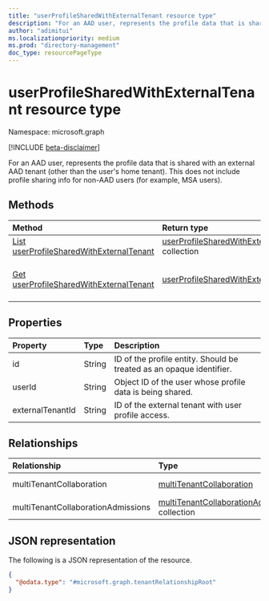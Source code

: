```yaml
---
title: "userProfileSharedWithExternalTenant resource type"
description: "For an AAD user, represents the profile data that is shared with an external AAD tenant (other than the user's home tenant). This does not include profile sharing info for non-AAD users (for example, MSA users)."
author: "adimitui"
ms.localizationpriority: medium
ms.prod: "directory-management"
doc_type: resourcePageType
---
```


# userProfileSharedWithExternalTenant resource type

Namespace: microsoft.graph

[!INCLUDE [beta-disclaimer](../../includes/beta-disclaimer.md)]

For an AAD user, represents the profile data that is shared with an external AAD tenant (other than the user's home tenant). This does not include profile sharing info for non-AAD users (for example, MSA users).

## Methods
|Method|Return type|Description|
|:---|:---|:---|
|[List userProfileSharedWithExternalTenant](../api/userprofilesharedwithexternaltenant-list.md)|[userProfileSharedWithExternalTenant](../resources/userprofilesharedwithexternaltenant.md) collection|List the users whose profile data is shared with external tenants.|
|[Get userProfileSharedWithExternalTenant](../api/userprofilesharedwithexternaltenant-get.md)|[userProfileSharedWithExternalTenant](../resources/userprofilesharedwithexternaltenant.md)|Read the properties and relationships of a [userProfileSharedWithExternalTenant](../resources/userprofilesharedwithexternaltenant.md) object.|

## Properties
|Property|Type|Description|
|:---|:---|:---|
| id | String | ID of the profile entity. Should be treated as an opaque identifier. |
| userId | String | Object ID of the user whose profile data is being shared. |
| externalTenantId | String | ID of the external tenant with user profile access. |

## Relationships
|Relationship|Type|Description|
|:---|:---|:---|
|multiTenantCollaboration|[multiTenantCollaboration](../resources/multitenantcollaboration.md)|**TODO: Add Description**|
|multiTenantCollaborationAdmissions|[multiTenantCollaborationAdmission](../resources/multitenantcollaborationadmission.md) collection|**TODO: Add Description**|

## JSON representation
The following is a JSON representation of the resource.
<!-- {
  "blockType": "resource",
  "keyProperty": "id",
  "@odata.type": "microsoft.graph.tenantRelationshipRoot",
  "openType": false
}
-->
``` json
{
  "@odata.type": "#microsoft.graph.tenantRelationshipRoot"
}
```

